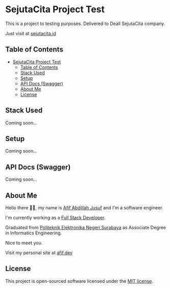 # SejutaCita Project Test

This is a project to testing purposes. Delivered to Deall SejutaCita company.

Just visit at [sejutacita.id](https://sejutacita.id/)

## Table of Contents

- [SejutaCita Project Test](#sejutacita-project-test)
  - [Table of Contents](#table-of-contents)
  - [Stack Used](#stack-used)
  - [Setup](#setup)
  - [API Docs (Swagger)](#api-docs-swagger)
  - [About Me](#about-me)
  - [License](#license)

## Stack Used

Coming soon...

## Setup

Coming soon...

## API Docs (Swagger)

Coming soon...

## About Me

Hello there 👋🏻, my name is [Afif Abdillah Jusuf](https://github.com/bungambohlah) and I'm a software engineer.

I'm currently working as a [Full Stack Developer](https://www.linkedin.com/in/afifjusuf/).

Graduated from [Politeknik Elektronika Negeri Surabaya](https://pens.ac.id) as Associate Degree in Informatics Engineering.

Nice to meet you.

Visit my personal site at [afif.dev](https://afif.dev)

## License

This project is open-sourced software licensed under the [MIT license](https://opensource.org/licenses/MIT).
